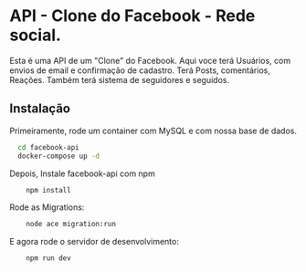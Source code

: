 # API - Clone do Facebook - Rede social. 

Esta é uma API de um "Clone" do Facebook. Aqui voce terá Usuários, com envios de email e confirmação de cadastro. Terá Posts, comentários, Reações. Também terá sistema de seguidores e seguidos.


## Instalação

Primeiramente, rode um container com MySQL e com nossa base de dados.

```bash
  cd facebook-api
  docker-compose up -d
```

Depois, Instale facebook-api com npm

```bash
    npm install
```

Rode as Migrations:


```bash
    node ace migration:run
```

E agora rode o servidor de desenvolvimento:

```bash
    npm run dev
```

